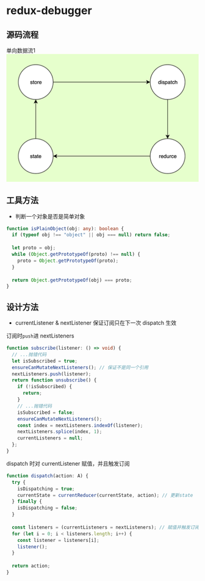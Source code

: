 # redux-debugger

## 源码流程

单向数据流1
![流程](imgs/process.png)

## 工具方法

- 判断一个对象是否是简单对象

```ts
function isPlainObject(obj: any): boolean {
  if (typeof obj !== "object" || obj === null) return false;

  let proto = obj;
  while (Object.getPrototypeOf(proto) !== null) {
    proto = Object.getPrototypeOf(proto);
  }

  return Object.getPrototypeOf(obj) === proto;
}
```

## 设计方法

- currentListener & nextListener 保证订阅只在下一次 dispatch 生效

订阅时`push`进 nextListeners

```ts
function subscribe(listener: () => void) {
  // ...抛错代码
  let isSubscribed = true;
  ensureCanMutateNextListeners(); // 保证不是同一个引用
  nextListeners.push(listener);
  return function unsubscribe() {
    if (!isSubscribed) {
      return;
    }
    // ...抛错代码
    isSubscribed = false;
    ensureCanMutateNextListeners();
    const index = nextListeners.indexOf(listener);
    nextListeners.splice(index, 1);
    currentListeners = null;
  };
}
```

dispatch 时对 currentListener 赋值，并且触发订阅

```ts
function dispatch(action: A) {
  try {
    isDispatching = true;
    currentState = currentReducer(currentState, action); // 更新state
  } finally {
    isDispatching = false;
  }

  const listeners = (currentListeners = nextListeners); // 赋值并触发订阅
  for (let i = 0; i < listeners.length; i++) {
    const listener = listeners[i];
    listener();
  }

  return action;
}
```
